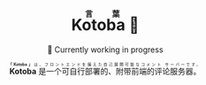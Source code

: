 <h1 align="center"><ruby>Koto<rt>言</rt>ba<rt>葉</rt></ruby> 🍃</h1>
<p align="center">🚧 Currently working in progress</p>
<p align="center"><ruby><strong>Kotoba</strong> 是一个可自行部署的、附带前端的评论服务器。<rt><strong>「Kotoba」</strong>は、フロントエンドを備えた自己展開可能なコメント サーバーです。</rt></ruby></p>

